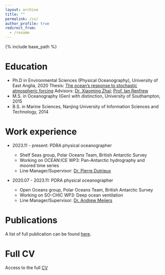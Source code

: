 ```yaml
---
layout: archive
title: ""
permalink: /cv/
author_profile: true
redirect_from:
  - /resume
---
```


{% include base_path %}

Education
======
* Ph.D in Environmental Sciences (Physical Oceanography), University of East Anglia, 2020
  Thesis: [The ocean’s response to stochastic atmospheric forcing](https://ueaeprints.uea.ac.uk/id/eprint/81487/)
  Advisors: [Dr. Xiaoming Zhai](https://research-portal.uea.ac.uk/en/persons/xiaoming-zhai); [Prof. Ian Renfrew](https://research-portal.uea.ac.uk/en/persons/ian-renfrew)
* M.S. in Oceanography (Gen) with distinction, University of Southampton, 2015
* B.S. in Marine Sciences, Nanjing University of Information Sciences and Technology, 2014

Work experience
======
* 2023.11 - present: PDRA physical oceanographer
  * Shelf Seas group, Polar Oceans Team, British Antarctic Survey
  * Working on OCEAN:ICE WP3: Pan-Antarctic hydrography and moored time series
  * Line Manager/Supervisor: [Dr. Pierre Dutrieux](https://www.bas.ac.uk/profile/pitr1/)
    
* 2020.07 - 2023.11: PDRA physical oceanographer
  * Open Oceans group, Polar Oceans Team, British Antarctic Survey
  * Working on SO-CHIC WP3: Deep ocean ventilation
  * Line Manager/Supervisor: [Dr. Andrew Meijers](https://www.bas.ac.uk/profile/andmei/)

Publications
======
A list of full publication can be found [here](https://scholar.google.com/citations?user=6hXlKKAAAAAJ&hl=en&oi=ao).

Full CV
======
Access to the full [CV](https://drive.google.com/file/d/1haxMyxIMQy1svYgj2eHBFOOVrdA2rJdU/view?usp=sharing)

